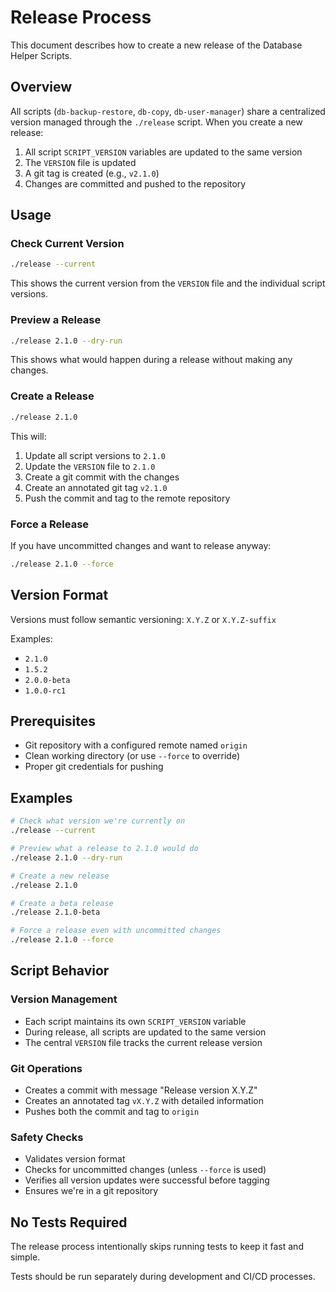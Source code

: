 # Release Process

This document describes how to create a new release of the Database Helper Scripts.

## Overview

All scripts (`db-backup-restore`, `db-copy`, `db-user-manager`) share a centralized version managed through the
`./release` script. When you create a new release:

1. All script `SCRIPT_VERSION` variables are updated to the same version
2. The `VERSION` file is updated
3. A git tag is created (e.g., `v2.1.0`)
4. Changes are committed and pushed to the repository

## Usage

### Check Current Version

```bash
./release --current
```

This shows the current version from the `VERSION` file and the individual script versions.

### Preview a Release

```bash
./release 2.1.0 --dry-run
```

This shows what would happen during a release without making any changes.

### Create a Release

```bash
./release 2.1.0
```

This will:

1. Update all script versions to `2.1.0`
2. Update the `VERSION` file to `2.1.0`
3. Create a git commit with the changes
4. Create an annotated git tag `v2.1.0`
5. Push the commit and tag to the remote repository

### Force a Release

If you have uncommitted changes and want to release anyway:

```bash
./release 2.1.0 --force
```

## Version Format

Versions must follow semantic versioning: `X.Y.Z` or `X.Y.Z-suffix`

Examples:

- `2.1.0`
- `1.5.2`
- `2.0.0-beta`
- `1.0.0-rc1`

## Prerequisites

- Git repository with a configured remote named `origin`
- Clean working directory (or use `--force` to override)
- Proper git credentials for pushing

## Examples

```bash
# Check what version we're currently on
./release --current

# Preview what a release to 2.1.0 would do
./release 2.1.0 --dry-run

# Create a new release
./release 2.1.0

# Create a beta release
./release 2.1.0-beta

# Force a release even with uncommitted changes
./release 2.1.0 --force
```

## Script Behavior

### Version Management

- Each script maintains its own `SCRIPT_VERSION` variable
- During release, all scripts are updated to the same version
- The central `VERSION` file tracks the current release version

### Git Operations

- Creates a commit with message "Release version X.Y.Z"
- Creates an annotated tag `vX.Y.Z` with detailed information
- Pushes both the commit and tag to `origin`

### Safety Checks

- Validates version format
- Checks for uncommitted changes (unless `--force` is used)
- Verifies all version updates were successful before tagging
- Ensures we're in a git repository

## No Tests Required

The release process intentionally skips running tests to keep it fast and simple.

Tests should be run separately during development and CI/CD processes.
